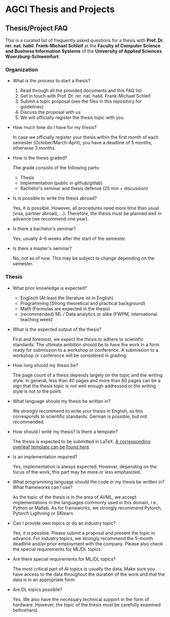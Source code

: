# AGCI Thesis and Projects

## Thesis/Project FAQ
This is a curated list of frequently asked questions for a thesis with __Prof. Dr. rer. nat. habil. Frank-Michael Schleif__ at the __Faculty of Computer Science and Business Information Systems__ of the __University of Applied Sciences Wuerzburg-Schweinfurt__:


### Organization

* What is the process to start a thesis?

    1. Read through all the provided documents and this FAQ list
    2. Get in touch with Prof. Dr. rer. nat. habil. Frank-Michael Schleif
    3. Submit a topic proposal (see the files in this repository for guidelines)
    4. Discuss the proposal with us
    5. We will officially register the thesis topic with you

* How much time do I have for my thesis?

    In case we officially register your thesis within the first month of each semester (October/March-April), you have a deadline of 5 months, otherwise 3 months.

* How is the thesis graded?

    The grade consists of the following parts:
    - Thesis 
    - Implementation (public in github/gitlab)
    - Bachelor's seminar and thesis defense (25 min + discussion)
    
* Is is possible to write the thesis abroad?

    Yes, it is possible. However, all procedures need more time than usual (visa, partner abroad, ...). Therefore, the thesis must be planned well in advance (we recommend one year). 
    
* Is there a bachelor's seminar?

    Yes, usually 4-6 weeks after the start of the semester.
    
* Is there a master's seminar?

    No, not as of now. This may be subject to change depending on the semester.
        
### Thesis
* What prior knowledge is expected?

    - Englisch (At least the literature ist in English)
    - Programming (Strong theoretical and practical background)
    - Math (Formulas are expected in the thesis)
    - (recommended) ML / Data analytics or alike (FWPM, international teaching week)
    
* What is the expected output of the thesis?
    
    First and foremost, we expect the thesis to adhere to scientific standards. The ultimate ambition should be to have the work in a form ready for submission to a workshop or conference. A submission to a workshop or conference will be considered in grading.
    
* How long should my thesis be?
  
    The page count of a thesis depends largely on the topic and the writing style. In general, less than 40 pages and more than 60 pages can be a sign that the thesis topic is not well enough addressed or the writing style is not to the point.

* What language should my thesis be written in?

    We strongly recommend to write your thesis in English, as this corresponds to scientific standards. German is possible, but not recommended.

* How should I write my thesis? Is there a template?

   The thesis is expected to be submitted in LaTeX. [A corresponding overleaf template can be found here](https://www.overleaf.com/read/tmccpbcttyfs).

* Is an implementation required?
 
    Yes, implementation is always expected. However, depending on the focus of the work, this part may be more or less emphasized.
    
* What programming language should the code in my thesis be written in? What frameworks can I use?

    As the topic of the thesis is in the area of AI/ML, we accept implementations in the languages commonly used in this domain, i.e., Python or Matlab. As for frameworks, we strongly recommend Pytorch, Pytorch Ligthning or SKlearn.

* Can I provide own topics or do an industry topic?

    Yes, it is possible. Please submit a proposal and present the topic in advance. For industry topics, we strongly recommend the 5-month deadline and/or prior employment with the company. Please also check the special requirements for ML/DL topics.
    
* Are there special requirements for ML/DL topics?
    
    The most critical part of AI topics is usually the data. Make sure you have access to the data throughout the duration of the work and that the data is in an appropriate form.
    
* Are DL topics possible?
    
    Yes. We also have the necessary technical support in the form of hardware. However, the topic of the thesis must be carefully examined beforehand.


<!-- Scientific standards PDF or elearning course MAI -->
